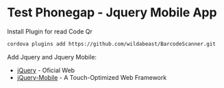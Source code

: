 Test Phonegap - Jquery Mobile App
=========

Install Plugin for read Code Qr

```sh
cordova plugins add https://github.com/wildabeast/BarcodeScanner.git
```

Add Jquery and Jquery Mobile:
* [jQuery] - Oficial Web
* [jQuery-Mobile] - A Touch-Optimized Web Framework




[jQuery]:http://jquery.com/
[jQuery-Mobile]:http://jquerymobile.com/

